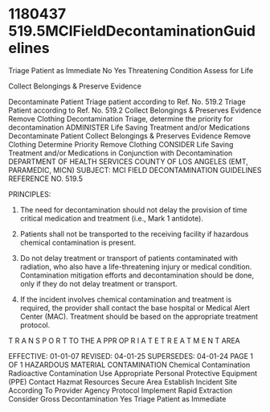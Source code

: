 # 1180437 519.5MCIFieldDecontaminationGuidelines

Triage Patient as Immediate 
No 
Yes 
Threatening Condition 
Assess for Life 
 
 
 
Collect Belongings & 
Preserve Evidence 
 
Decontaminate Patient 
Triage patient according to Ref. 
No. 519.2 
Triage Patient according to 
Ref. No. 519.2 
Collect Belongings & 
Preserves Evidence 
Remove Clothing 
Decontamination Triage, 
determine the priority for 
decontamination 
ADMINISTER 
Life Saving Treatment and/or 
Medications 
Decontaminate Patient 
Collect Belongings & Preserves 
Evidence 
Remove Clothing 
Determine Priority 
Remove Clothing 
CONSIDER 
Life Saving Treatment and/or 
Medications in Conjunction with 
Decontamination 
DEPARTMENT OF HEALTH SERVICES 
COUNTY OF LOS ANGELES 
(EMT, PARAMEDIC, MICN) 
SUBJECT: MCI FIELD DECONTAMINATION GUIDELINES REFERENCE NO. 519.5 
 
PRINCIPLES: 
 
1. The need for decontamination should not delay the provision of time critical medication and treatment 
(i.e., Mark 1 antidote). 
 
2. Patients shall not be transported to the receiving facility if hazardous chemical contamination is present. 
 
3. Do not delay treatment or transport of patients contaminated with radiation, who also have a life-threatening injury or 
medical condition. Contamination mitigation efforts and decontamination should be done, only if they do not delay 
treatment or transport. 
 
4. If the incident involves chemical contamination and treatment is required, the provider shall contact the base hospital 
or Medical Alert Center (MAC). Treatment should be based on the appropriate treatment protocol. 
 
 
 
 
 
 
 
 
 
 
 
 
 
 
 
 
 
 
 
 
 
 
 
 
T R A N S P O R T  TO  THE  A PPR OP R I A T E  T R E A T M E N T  AREA  
 
EFFECTIVE: 01-01-07 
REVISED: 04-01-25 
SUPERSEDES: 04-01-24 
PAGE 1 OF 1 
HAZARDOUS MATERIAL CONTAMINATION 
Chemical 
Contamination 
Radioactive 
Contamination 
Use Appropriate Personal Protective Equipment (PPE) 
Contact Hazmat Resources 
Secure Area 
Establish Incident Site According To Provider Agency Protocol 
Implement Rapid Extraction 
Consider Gross Decontamination 
Yes 
Triage Patient as Immediate
